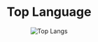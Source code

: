 <center><h1>Top Language</h1></center>
<center>
  <img src="https://github-readme-stats.vercel.app/api/top-langs/?username=1337DaKL&layout=donut&theme=radical&title_color=EB0029&text_color=87C647" alt="Top Langs">
</center>
